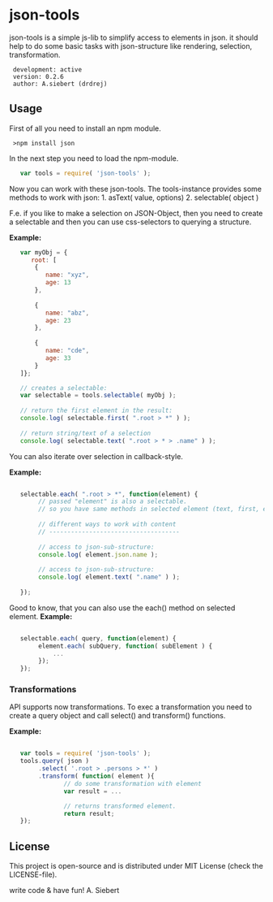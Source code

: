 json-tools
===============


json-tools is a simple js-lib to simplify access to elements in json.
it should help to do some basic tasks with json-structure like rendering, selection, transformation.


     development: active
     version: 0.2.6
     author: A.siebert (drdrej)
     

## Usage

First of all you need to install an npm module.

     >npm install json
     
In the next step you need to load the npm-module.

```javascript
   var tools = require( 'json-tools' );

```

Now you can work with these json-tools. The tools-instance provides some methods to work with json:
     1. asText( value, options)
     2. selectable( object )


F.e. if you like to make a selection on JSON-Object, then you need to create a selectable and then you can use css-selectors to querying a structure.

**Example:** 
```javascript
   var myObj = {
      root: [
       {
          name: "xyz",
          age: 13 
       },
       
       {
          name: "abz",
          age: 23 
       },
       
       {
          name: "cde",
          age: 33 
       }  
   ]};

   // creates a selectable:
   var selectable = tools.selectable( myObj );
   
   // return the first element in the result:
   console.log( selectable.first( ".root > *" ) );
   
   // return string/text of a selection
   console.log( selectable.text( ".root > * > .name" ) );

```

You can also iterate over selection in callback-style.

**Example:** 
```javascript

   selectable.each( ".root > *", function(element) {
        // passed "element" is also a selectable.
        // so you have same methods in selected element (text, first, each)
        
        // different ways to work with content
        // ------------------------------------
        
        // access to json-sub-structure:
        console.log( element.json.name );
   
        // access to json-sub-structure:
        console.log( element.text( ".name" ) );
        
   });

```

Good to know, that you can also use the each() method on selected element.
**Example:**
```javascript

   selectable.each( query, function(element) {
        element.each( subQuery, function( subElement ) {
            ...
        });
   });

```

### Transformations

API supports now transformations. To exec a transformation you need to create a query object and call select()
and transform() functions.

**Example:**
```javascript

   var tools = require( 'json-tools' );
   tools.query( json )
        .select( '.root > .persons > *' )
        .transform( function( element ){
               // do some transformation with element
               var result = ...

               // returns transformed element.
               return result;
   });
```



## License
This project is open-source and is distributed under MIT License (check the LICENSE-file).



write code & have fun!
   A. Siebert
